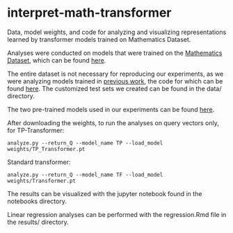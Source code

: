 # interpret-math-transformer
Data, model weights, and code for analyzing and visualizing representations learned by transformer models trained on Mathematics Dataset. 

Analyses were conducted on models that were trained on the [Mathematics Dataset](https://arxiv.org/pdf/1904.01557.pdf), which can be found [here](https://github.com/deepmind/mathematics_dataset). 

The entire dataset is not necessary for reproducing our experiments, as we were analyzing models trained in [previous work](https://arxiv.org/abs/1910.06611), the code for which can be found [here](https://github.com/ischlag/TP-Transformer). The customized test sets we created can be found in the data/ directory. 

The two pre-trained models used in our experiments can be found [here](https://sandbox.zenodo.org/record/699942#.X7f-6ZNKjLB).


After downloading the weights, to run the analyses on query vectors only, for TP-Transformer:
```
analyze.py --return_Q --model_name TP --load_model weights/TP_Transformer.pt
```

Standard transformer:
```
analyze.py --return_Q --model_name TF --load_model weights/Transformer.pt
```

The results can be visualized with the jupyter notebook found in the notebooks directory. 

Linear regression analyses can be performed with the regression.Rmd file in the results/ directory. 